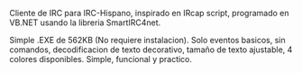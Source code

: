 Cliente de IRC para IRC-Hispano, inspirado en IRcap script, programado en VB.NET usando la libreria SmartIRC4net.

Simple .EXE de 562KB (No requiere instalacion). Solo eventos basicos, sin comandos, decodificacion de texto decorativo, tamaño de texto ajustable, 4 colores disponibles. Simple, funcional y practico.
